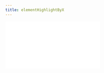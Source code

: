 ```yaml
---
title: elementHighlightByX
---
```


<embed src="@/docs/options/plots/interaction/elementHighlightByX.zh.md"></embed>
